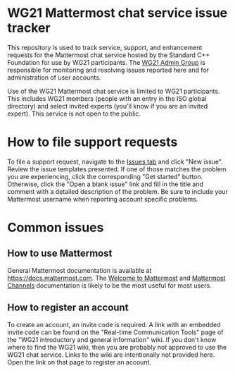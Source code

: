 # WG21 Mattermost chat service issue tracker
This repository is used to track service, support, and enhancement requests for the Mattermost chat service
hosted by the Standard C++ Foundation for use by WG21 participants.
The
[WG21 Admin Group](https://isocpp.org/std/the-committee)
is responsible for monitoring and resolving issues reported here and for administration of user accounts.

Use of the WG21 Mattermost chat service is limited to WG21 participants.
This includes WG21 members (people with an entry in the ISO global directory) and select invited experts
(you'll know if you are an invited expert).
This service is not open to the public.

# How to file support requests
To file a support request, navigate to the
[Issues tab](https://github.com/cplusplus/mattermost/issues)
and click "New issue".
Review the issue templates presented.
If one of those matches the problem you are experiencing, click the corresponding "Get started" button.
Otherwise, click the "Open a blank issue" link and fill in the title and comment with a detailed description
of the problem. Be sure to include your Mattermost username when reporting account specific problems.

# Common issues

## How to use Mattermost
General Mattermost documentation is available at https://docs.mattermost.com.
The
[Welcome to Mattermost](https://docs.mattermost.com/guides/welcome-to-mattermost.html)
and
[Mattermost Channels](https://docs.mattermost.com/guides/channels.html)
documentation is likely to be the most useful for most users.

## How to register an account
To create an account, an invite code is required.
A link with an embedded invite code can be found on the "Real-time Communication Tools" page of the
"WG21 introductory and general information" wiki.
If you don't know where to find the WG21 wiki, then you are probably not approved to use the WG21 chat service.
Links to the wiki are intentionally not provided here.
Open the link on that page to register an account.
